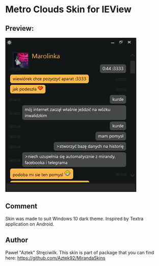 # Metro Clouds Skin for IEView

## Preview:
![Preview 1](https://raw.githubusercontent.com/miranda-ng/addons/master/IEView/Metro%20Clouds/preview.png) 

## Comment
Skin was made to suit Windows 10 dark theme.
Inspired by Textra application on Android.

## Author
Paweł "Aztek" Stręciwilk. This skin is part of package that you can find here:
https://github.com/Aztek92/MirandaSkins
